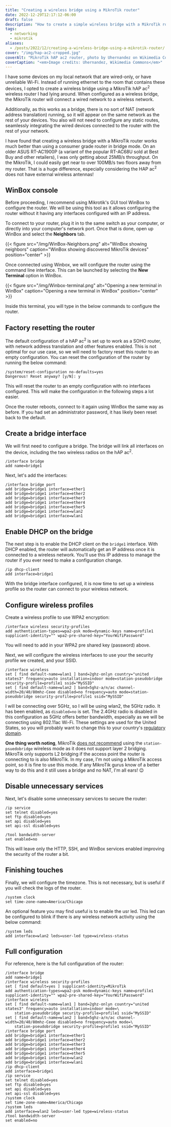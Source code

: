 ```yaml
---
title: "Creating a wireless bridge using a MikroTik router"
date: 2022-12-29T12:17:12-06:00
draft: false
description: "How to create a simple wireless bridge with a MikroTik router."
tags:
  - networking
  - mikrotik
aliases:
  - /posts/2022/12/creating-a-wireless-bridge-using-a-mikrotik-router/
cover: "/img/hap-ac2-cropped.jpg"
coverAlt: "MikroTik hAP ac2 router, photo by Uhernandez on Wikimedia Commons."
coverCaption: "<em>Image credits: Uhernandez, Wikimedia Commons</em>"
---
```


I have some devices on my local network that are wired-only, or have unreliable
Wi-Fi. Instead of running ethernet to the room that contains these devices,
I opted to create a wireless bridge using a MikroTik hAP ac<sup>2</sup>
wireless router I had lying around. When configured as a wireless bridge, the
MikroTik router will connect a wired network to a wireless network.

Additionally, as this works as a bridge, there is no sort of NAT (network
address translation) running, so it will appear on the same network as the rest
of your devices. You also will not need to configure any static routes,
seamlessly integrating the wired devices connected to the router with the rest
of your network.

I have found that creating a wireless bridge with a MikroTik router works much
better than using a consumer grade router in bridge mode. On an older ASUS
RT-AC1900P (a variant of the popular RT-AC68U sold at Best Buy and other
retailers), I was only getting about 25MB/s throughput. On the MikroTik, I
could easily get near to over 100MB/s two floors away from my router. That is a
huge difference, especially considering the HAP ac<sup>2</sup> does not have
external wireless antennas!

## WinBox console

Before proceeding, I recommend using Mikrotik's GUI tool WinBox to configure
the router. We will be using this tool as it allows configuring the router
without it having any interfaces configured with an IP address. 

To connect to your router, plug it in to the same switch as your computer, or
directly into your computer's network port. Once that is done, open up WinBox
and select the **Neighbors** tab.

{{< figure
  src="/img/WinBox-Neighbors.png"
  alt="WinBox showing neighbors"
  caption="WinBox showing discovered MikroTik devices"
  position="center" >}}

Once connected using Winbox, we will configure the router using the command
line interface. This can be launched by selecting the **New Terminal** option
in WinBox.

{{< figure
  src="/img/Winbox-terminal.png"
  alt="Opening a new terminal in WinBox"
  caption="Opening a new terminal in WinBox"
  position="center" >}}

Inside this terminal, you will type in the below commands to configure the
router.

## Factory resetting the router

The default configuration of a hAP ac<sup>2</sup> is set up to work as a SOHO
router, with network address translation and other features enabled. This is
not optimal for our use case, so we will need to factory reset this router to
an empty configuration. You can reset the configuration of the router by
running the below command:

    /system/reset-configuration no-defaults=yes
    Dangerous! Reset anyway? [y/N]: y

This will reset the router to an empty configuration with no interfaces
configured. This will make the configuration in the following steps a lot
easier.

Once the router reboots, connect to it again using WinBox the same way as
before. If you had set an administrator password, it has likely been reset back
to the default.

## Create a bridge interface

We will first need to configure a bridge. The bridge will link all interfaces
on the device, including the two wireless radios on the hAP ac<sup>2</sup>.

```
/interface bridge
add name=bridge1
```

Next, let's add the interfaces:

```
/interface bridge port
add bridge=bridge1 interface=ether1
add bridge=bridge1 interface=ether2
add bridge=bridge1 interface=ether3
add bridge=bridge1 interface=ether4
add bridge=bridge1 interface=ether5
add bridge=bridge1 interface=wlan2
add bridge=bridge1 interface=wlan1
```

## Enable DHCP on the bridge

The next step is to enable the DHCP client on the `bridge1` interface. With
DHCP enabled, the router will automatically get an IP address once it is
connected to a wireless network. You'll use this IP address to manage the
router if you ever need to make a configuration change.

```
/ip dhcp-client
add interface=bridge1
```

With the bridge interface configured, it is now time to set up a wireless
profile so the router can connect to your wireless network.

## Configure wireless profiles

Create a wireless profile to use WPA2 encryption:

```
/interface wireless security-profiles
add authentication-types=wpa2-psk mode=dynamic-keys name=profile1 supplicant-identity="" wpa2-pre-shared-key="YourWifiPassword"
```

You will need to add in your WPA2 pre shared key (password) above. 

Next, we will configure the wireless interfaces to use your the security
profile we created, and your SSID.

```
/interface wireless
set [ find default-name=wlan1 ] band=2ghz-onlyn country="united states3" frequency=auto installation=indoor mode=station-pseudobridge security-profile=profile1 ssid="MySSID"
set [ find default-name=wlan2 ] band=5ghz-a/n/ac channel-width=20/40/80mhz-Ceee disabled=no frequency=auto mode=station-pseudobridge security-profile=profile1 ssid="MySSID"
```

I will be connecting over 5GHz, so I will be using wlan2, the 5GHz radio. It has
been enabled, as `disabled=no` is set. The 2.4GHz radio is disabled in this 
configuration as 5GHz offers better bandwidth, especially as we will be
connecting using 802.11ac Wi-Fi. These settings are used for the United States,
so you will probably want to change this to your country's
[regulatory domain][0].

**One thing worth noting**, MikroTik [does not recommend][1] using the
`station-psuedobridge` wireless mode as it does not support layer 2 bridging.
MikroTik only supports L2 bridging if the access point the router is connecting
to is also MikroTik. In my case, I'm not using a MikroTik access point, so it is
fine to use this mode. If any MikroTik gurus know of a better way to do this
and it still uses a bridge and no NAT, I'm all ears! 😉

## Disable unnecessary services

Next, let's disable some unnecessary services to secure the router:

```
/ip service
set telnet disabled=yes
set ftp disabled=yes
set api disabled=yes
set api-ssl disabled=yes

/tool bandwidth-server
set enabled=no
```

This will leave only the HTTP, SSH, and WinBox services enabled improving the
security of the router a bit.

## Finishing touches

Finally, we will configure the timezone. This is not necessary, but is useful if
you will check the logs of the router.

```
/system clock
set time-zone-name=America/Chicago
```

An optional feature you may find useful is to enable the usr led. This led can
be configured to blink if there is any wireless network activity using the
below command:

```
/system leds
add interface=wlan2 leds=user-led type=wireless-status
```

## Full configuration

For reference, here is the full configuration of the router:

```
/interface bridge
add name=bridge1
/interface wireless security-profiles
set [ find default=yes ] supplicant-identity=MikroTik
add authentication-types=wpa2-psk mode=dynamic-keys name=profile1 supplicant-identity="" wpa2-pre-shared-key="YourWifiPassword"
/interface wireless
set [ find default-name=wlan1 ] band=2ghz-onlyn country="united states3" frequency=auto installation=indoor mode=\
    station-pseudobridge security-profile=profile1 ssid="MySSID"
set [ find default-name=wlan2 ] band=5ghz-a/n/ac channel-width=20/40/80mhz-Ceee disabled=no frequency=auto mode=\
    station-pseudobridge security-profile=profile1 ssid="MySSID"
/interface bridge port
add bridge=bridge1 interface=ether1
add bridge=bridge1 interface=ether2
add bridge=bridge1 interface=ether3
add bridge=bridge1 interface=ether4
add bridge=bridge1 interface=ether5
add bridge=bridge1 interface=wlan2
add bridge=bridge1 interface=wlan1
/ip dhcp-client
add interface=bridge1
/ip service
set telnet disabled=yes
set ftp disabled=yes
set api disabled=yes
set api-ssl disabled=yes
/system clock
set time-zone-name=America/Chicago
/system leds
add interface=wlan2 leds=user-led type=wireless-status
/tool bandwidth-server
set enabled=no
```

[0]:https://networktik.com/mikrotik-frequency-modes/
[1]:https://wiki.mikrotik.com/wiki/Manual:Wireless_Station_Modes#Mode_station-pseudobridge
